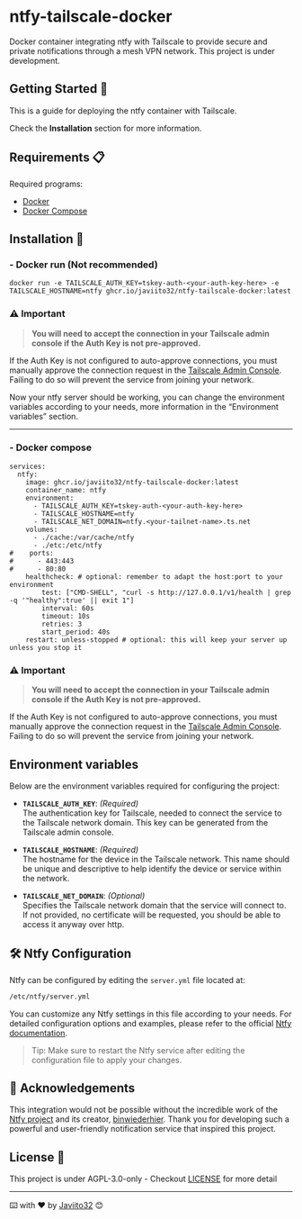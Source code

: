 # ntfy-tailscale-docker

Docker container integrating ntfy with Tailscale to provide secure and private notifications through a mesh VPN network. This project is under development.

## Getting Started 🚀

This is a guide for deploying the ntfy container with Tailscale.

Check the **Installation** section for more information.

## Requirements 📋

Required programs:

- [Docker](https://www.docker.com/)
- [Docker Compose](https://docs.docker.com/compose/)

## Installation 🔧

### - Docker run (Not recommended)
```
docker run -e TAILSCALE_AUTH_KEY=tskey-auth-<your-auth-key-here> -e TAILSCALE_HOSTNAME=ntfy ghcr.io/javiito32/ntfy-tailscale-docker:latest
```
### ⚠️ Important

> **You will need to accept the connection in your Tailscale admin console if the Auth Key is not pre-approved.**

If the Auth Key is not configured to auto-approve connections, you must manually approve the connection request in the [Tailscale Admin Console](https://login.tailscale.com/admin). Failing to do so will prevent the service from joining your network.

Now your ntfy server should be working, you can change the environment variables according to your needs, more information in the “Environment variables” section.

---

### - Docker compose
```
services:
  ntfy:
    image: ghcr.io/javiito32/ntfy-tailscale-docker:latest
    container_name: ntfy
    environment:
      - TAILSCALE_AUTH_KEY=tskey-auth-<your-auth-key-here>
      - TAILSCALE_HOSTNAME=ntfy
      - TAILSCALE_NET_DOMAIN=ntfy.<your-tailnet-name>.ts.net
    volumes:
      - ./cache:/var/cache/ntfy
      - ./etc:/etc/ntfy
#    ports:
#      - 443:443
#      - 80:80
    healthcheck: # optional: remember to adapt the host:port to your environment
        test: ["CMD-SHELL", "curl -s http://127.0.0.1/v1/health | grep -q '"healthy":true' || exit 1"]
        interval: 60s
        timeout: 10s
        retries: 3
        start_period: 40s
    restart: unless-stopped # optional: this will keep your server up unless you stop it
```
### ⚠️ Important

> **You will need to accept the connection in your Tailscale admin console if the Auth Key is not pre-approved.**

If the Auth Key is not configured to auto-approve connections, you must manually approve the connection request in the [Tailscale Admin Console](https://login.tailscale.com/admin). Failing to do so will prevent the service from joining your network.

## Environment variables

Below are the environment variables required for configuring the project:

- **`TAILSCALE_AUTH_KEY`**: *(Required)*  
  The authentication key for Tailscale, needed to connect the service to the Tailscale network domain. This key can be generated from the Tailscale admin console.

- **`TAILSCALE_HOSTNAME`**: *(Required)*  
  The hostname for the device in the Tailscale network. This name should be unique and descriptive to help identify the device or service within the network.

- **`TAILSCALE_NET_DOMAIN`**: *(Optional)*  
  Specifies the Tailscale network domain that the service will connect to. If not provided, no certificate will be requested, you should be able to access it anyway over http.

## 🛠️ Ntfy Configuration

Ntfy can be configured by editing the `server.yml` file located at:

```bash
/etc/ntfy/server.yml
```
You can customize any Ntfy settings in this file according to your needs. For detailed configuration options and examples, please refer to the official [Ntfy documentation](https://docs.ntfy.sh/config/#example-config).

> Tip: Make sure to restart the Ntfy service after editing the configuration file to apply your changes.

## 🙏 Acknowledgements

This integration would not be possible without the incredible work of the [Ntfy project](https://ntfy.sh) and its creator, [binwiederhier](https://github.com/binwiederhier). Thank you for developing such a powerful and user-friendly notification service that inspired this project. 


## License 📄

This project is under AGPL-3.0-only - Checkout [LICENSE](LICENSE) for more detail

---
⌨️ with ❤️ by [Javiito32](https://github.com/Javiito32) 😊
